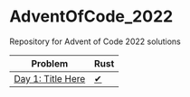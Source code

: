 # AdventOfCode_2022
Repository for Advent of Code 2022 solutions


| Problem              | Rust                     |
|----------------------|--------------------------|
| [Day 1: Title Here](https://adventofcode.com/2022/day/1)       | [✔](src/day1/mod.rs)  |